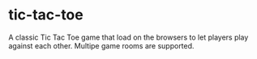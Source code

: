 # tic-tac-toe
A classic Tic Tac Toe game that load on the browsers to let players play against each other. Multipe game rooms are supported.
